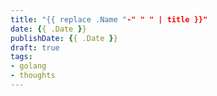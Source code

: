 ```yaml
---
title: "{{ replace .Name "-" " " | title }}"
date: {{ .Date }}
publishDate: {{ .Date }}
draft: true
tags:
- golang
- thoughts
---
```


